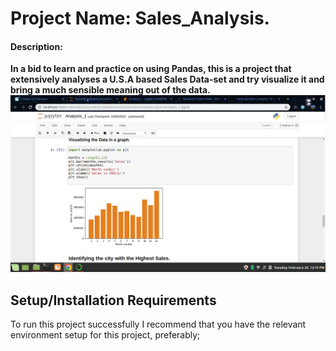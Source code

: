 #  Project Name: Sales_Analysis.
#### Description:
 **In a bid to learn and practice on using Pandas, this is a project  that extensively analyses a U.S.A based Sales Data-set and try visualize it and bring a much sensible meaning out of the data.**
 ![images.png](images/notebook_1.png)

 ## Setup/Installation Requirements
 To run this project successfully I recommend that you have the relevant environment setup for this project, preferably;
 